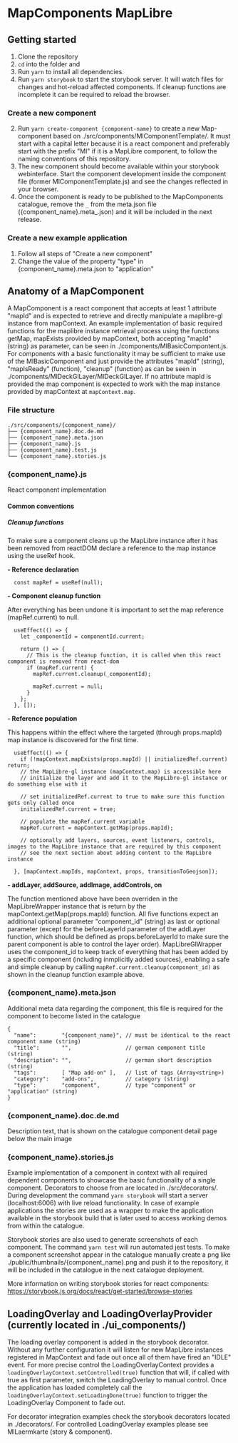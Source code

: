 # MapComponents MapLibre

## Getting started

1. Clone the repository 
2. ```cd``` into the folder and 
3. Run ```yarn``` to install all dependencies.
4. Run ```yarn storybook``` to start the storybook server. It will watch files for changes and hot-reload affected components. If cleanup functions are incomplete it can be required to reload the browser.

### Create a new component

2. Run ```yarn create-component {component-name}``` to create a new Map-component based on ./src/components/MlComponentTemplate/. It must start with a capital letter because it is a react component and preferably start with the prefix "Ml" if it is a MapLibre component, to follow the naming conventions of this repository.
2. The new component should become available within your storybook webinterface. Start the component development inside the component file (former MlComponentTemplate.js) and see the changes reflected in your browser.
3. Once the component is ready to be published to the MapComponents catalogue, remove the ```_``` from the meta.json file ({component_name}.meta_.json) and it will be included in the next release.

### Create a new example application

1. Follow all steps of "Create a new component"
2. Change the value of the property "type" in {component_name}.meta.json to "application"

## Anatomy of a MapComponent

A MapComponent is a react component that accepts at least 1 attribute "mapId" and is expected to retrieve and directly manipulate a maplibre-gl instance from mapContext. 
An example implementation of basic required functions for the maplibre instance retrieval process using the functions getMap, mapExists provided by mapContext, both accepting "mapId" (string) as parameter, can be seen in ./components/MlBasicCompontent.js. For components with a basic functionality it may be sufficient to make use of the MlBasicComponent and just provide the attributes "mapId" (string), "mapIsReady" (function), "cleanup" (function) as can be seen in ./components/MlDeckGlLayer/MlDeckGlLayer.
If no attribute mapId is provided the map component is expected to work with the map instance provided by mapContext at ```mapContext.map```.


### File structure

```
./src/components/{component_name}/
├── {component_name}.doc.de.md
├── {component_name}.meta.json 
├── {component_name}.js 
├── {component_name}.test.js 
└── {component_name}.stories.js
```

### {component_name}.js

React component implementation

#### Common conventions

##### Cleanup functions

To make sure a component cleans up the MapLibre instance after it has been removed from reactDOM declare a reference to the map instance using the useRef hook. 

**- Reference declaration**

```
  const mapRef = useRef(null);
```

**- Component cleanup function**

After everything has been undone it is important to set the map reference (mapRef.current) to null.

```
  useEffect(() => {
    let _componentId = componentId.current;

    return () => {
      // This is the cleanup function, it is called when this react component is removed from react-dom
      if (mapRef.current) {
        mapRef.current.cleanup(_componentId);

        mapRef.current = null;
      }
    };
  }, []);
```

**- Reference population**

This happens within the effect where the targeted (through props.mapId) map instance is discovered for the first time.

```
  useEffect(() => {
    if (!mapContext.mapExists(props.mapId) || initializedRef.current) return;
    // the MapLibre-gl instance (mapContext.map) is accessible here
    // initialize the layer and add it to the MapLibre-gl instance or do something else with it

    // set initializedRef.current to true to make sure this function gets only called once
    initializedRef.current = true;

    // populate the mapRef.current variable
    mapRef.current = mapContext.getMap(props.mapId);

    // optionally add layers, sources, event listeners, controls, images to the MapLibre instance that are required by this component
    // see the next section about adding content to the MapLibre instance

  }, [mapContext.mapIds, mapContext, props, transitionToGeojson]);
```

**- addLayer, addSource, addImage, addControls, on**

The function mentioned above have been overriden in the MapLibreWrapper instance that is return by the mapContext.getMap(props.mapId) function. 
All five functions expect an additional optional parameter "component_id" (string) as last or optional parameter (except for the beforeLayerId parameter of the addLayer function, which should be defined as props.beforeLayerId to make sure the parent component is able to control the layer order).
MapLibreGlWrapper uses the component_id to keep track of everything that has been added by a specific component (including inmplicitly added sources), enabling a safe and simple cleanup by calling ```mapRef.current.cleanup(component_id)``` as shown in the cleanup function example above.

### {component_name}.meta.json

Additional meta data regarding the component, this file is required for the component to become listed in the catalogue

```
{
  "name":        "{component_name}", // must be identical to the react component name (string)
  "title":       "",                 // german component title (string)
  "description": "",                 // german short description (string)
  "tags":        [ "Map add-on" ],   // list of tags (Array<string>)
  "category":    "add-ons",          // category (string)
  "type":        "component",        // type "component" or "application" (string)
}
```

### {component_name}.doc.de.md

Description text, that is shown on the catalogue component detail page below the main image

### {component_name}.stories.js

Example implementation of a component in context with all required dependent components to showcase the basic functionality of a single component. Decorators to choose from are located in ./src/decorators/. During development the command ```yarn storybook``` will start a server (localhost:6006) with live reload functionality. In case of example applications the stories are used as a wrapper to make the application available in the storybook build that is later used to access working demos from within the catalogue.

Storybook stories are also used to generate screenshots of each component. The command ```yarn test``` will run automated jest tests. To make a component screenshot appear in the catalogue manually create a png like ./public/thumbnails/{component_name}.png and push it to the repository, it will be included in the catalogue in the next catalogue deployment.

More information on writing storybook stories for react components: https://storybook.js.org/docs/react/get-started/browse-stories

## LoadingOverlay and LoadingOverlayProvider (currently located in ./ui_components/)

The loading overlay component is added in the storybook decorator.
Without any further configuration it will listen for new MapLibre instances registered in MapContext and fade out once all of them have fired an "IDLE" event. For more precise control the LoadingOverlayContext provides a ```loadingOverlayContext.setControlled(true)``` function that will, if called with true as first parameter, switch the LoadingOverlay to manual control. Once the application has loaded completely call the ```loadingOverlayContext.setLoadingDone(true)``` function to trigger the LoadingOverlay Component to fade out.

For decorator integration examples check the storybook decorators located in ./decorators/.
For controlled LoadingOverlay examples please see MlLaermkarte (story & component).
